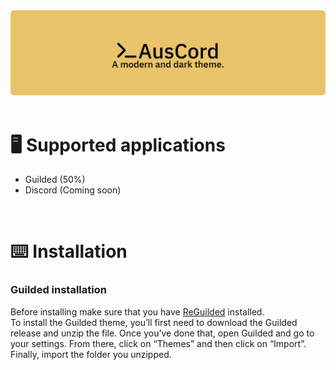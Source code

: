 <!-- Banner/Banner icons -->
<div align="center">
    <a href="https://github.com/NotAussie/AusCord" target="_blank">
        <img src="Assets/banner-rounded.png">
    </a>
</div>

<br>

<!-- Supported applications -->
<div align="left">
    <h1>🖥️ Supported applications</h3>
    <ul>
        <li>Guilded (50%)</li>
        <li>Discord (Coming soon)</li>
    </ul>
</div>

<br>

<!-- Installation -->
<div align="left">
    <h1>⌨️ Installation</h3>
    <!-- Guilded -->
    <h3>Guilded installation</h3>
    <p1>Before installing make sure that you have <a href="https://www.reguilded.dev/">ReGuilded</a> installed.</p1>
    <br>
    <p1>To install the Guilded theme, you’ll first need to download the Guilded release and unzip the file. Once you’ve done that, open Guilded and go to your settings. From there, click on “Themes” and then click on “Import”. Finally, import the folder you unzipped.</p1>
    <!-- Discord/Vencord -->
</div>
